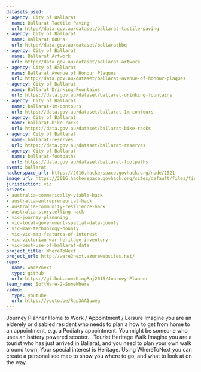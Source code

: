 ```yaml
---
datasets_used:
- agency: City of Ballarat
  name: Ballarat Tactile Paving
  url: http://data.gov.au/dataset/ballarat-tactile-paving
- agency: City of Ballarat
  name: Ballarat BBQ's
  url: http://data.gov.au/dataset/ballaratbbq
- agency: City of Ballarat
  name: Ballarat Artwork
  url: http://data.gov.au/dataset/ballarat-artwork
- agency: City of Ballarat
  name: Ballarat Avenue of Honour Plaques
  url: http://data.gov.au/dataset/ballarat-avenue-of-honour-plaques
- agency: City of Ballarat
  name: Ballarat Drinking Fountains
  url: https://data.gov.au/dataset/ballarat-drinking-fountains
- agency: City of Ballarat
  name: ballarat-1m-contours
  url: https://data.gov.au/dataset/ballarat-1m-contours
- agency: City of Ballarat
  name: ballarat-bike-racks
  url: https://data.gov.au/dataset/ballarat-bike-racks
- agency: City of Ballarat
  name: ballarat-reserves
  url: https://data.gov.au/dataset/ballarat-reserves
- agency: City of Ballarat
  name: ballarat-footpaths
  url: https://data.gov.au/dataset/ballarat-footpaths
event: ballarat
hackerspace_url: https://2016.hackerspace.govhack.org/node/1521
image_url: https://2016.hackerspace.govhack.org/sites/default/files/field/image/ware2next.png
jurisdiction: vic
prizes:
- australia-commerically-viable-hack
- australia-entrepreneurial-hack
- australia-community-resilience-hack
- australia-storytelling-hack
- vic-journey-plannning
- vic-local-government-spatial-data-bounty
- vic-mav-technology-bounty
- vic-vic-map-features-of-interest
- vic-victorian-war-heritage-inventory
- vic-best-use-of-ballarat-data
project_title: WhereToNext
project_url: http://ware2next.azurewebsites.net/
repo:
  name: ware2next
  type: github
  url: https://github.com/KingRaj2015/Journey-Planner
team_name: SoftWare-2-SomeWhere
video:
  type: youtube
  url: https://youtu.be/Rap3AA1uweg
---
```


Journey Planner
Home to Work / Appointment / Leisure
Imagine you are an elderely or disabled resident who needs to plan a how to get from home to an appointment, e.g. a Podiatry appointment. You might be someone who uses an battery powered scooter.
 
Tourist Heritage Walk
Imagine you are a tourist who has just arrived in Ballarat, and you need to plan your own walk around town, Your special interest is Heritage. Using WhereToNext you can create a personalised map to show you where to go, and what to look at on the way.